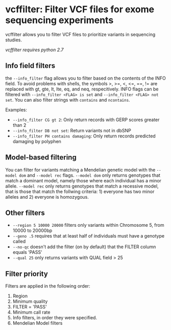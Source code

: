vcffilter: Filter VCF files for exome sequencing experiments
=========

vcffilter allows you to filter VCF files to prioritize variants in sequencing studies.

*vcffilter requires python 2.7* 

Info field filters 
-----
the `--info_filter` flag allows you to filter based on the contents of the INFO field. To avoid problems with shells, the symbols >, >=, <, <=, ==, != are replaced with gt, gte, lt, lte, eq, and neq, respecitively. INFO flags can be filtered with `--info_filter <FLAG> is set` and `--info_filter <FLAG> not set`. You can also filter strings with `contains` and `ncontains`.

Examples:
* `--info_filter CG gt 2`: Only return records with GERP scores greater than 2
* `--info_filter DB not set`: Return variants not in dbSNP
* `--info_filter PH contains damaging`: Only return records predicted damaging by polyphen

Model-based filtering
-----
You can filter for variants matching a Mendelian genetic model with the `--model dom` and `--model rec` flags. `--model dom` only returns genotypes that match a dominant model, namely those where each individual has a minor allele. `--model rec` only returns genotypes that match a recessive model, that is those that match the follwing criteria: 1) everyone has two minor alleles and 2) everyone is homozygous.

Other filters
-----
* `--region 5 10000 20000` filters only variants within Chromosome 5, from 10000 to 20000bp 
* `--geno .5` requires that at least half of individuals must have a genotype called
* `--no-qc` doesn't add the filter (on by default) that the FILTER column equals 'PASS' 
* `--qual 25` only returns variants with QUAL field > 25  

Filter priority
-----
Filters are applied in the following order:

1. Region
2. Minimum quality
3. FILTER = 'PASS'
4. Minimum call rate
5. Info filters, in order they were specified.
6. Mendelian Model filters

